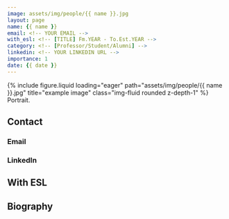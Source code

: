 ```yaml
---
image: assets/img/people/{{ name }}.jpg
layout: page
name: {{ name }}
email: <!-- YOUR EMAIL -->
with_esl: <!-- [TITLE] Fm.YEAR - To.Est.YEAR -->
category: <!-- [Professor/Student/Alumni] -->
linkedin: <!-- YOUR LINKEDIN URL -->
importance: 1
date: {{ date }}
---
```



<div class="row">
    <div class="col-sm mt-3 mt-md-0">
        {% include figure.liquid loading="eager" path="assets/img/people/{{ name }}.jpg" title="example image" class="img-fluid rounded z-depth-1" %}
    </div>
</div>
<div class="caption">
    Portrait.
</div>
                                 
## Contact

### Email
<!-- COPY FROM ABOVE -->

### LinkedIn
<!-- COPY FROM ABOVE -->

## With ESL
<!-- COPY FROM ABOVE -->

## Biography
<!-- Place your Biography here. -->
